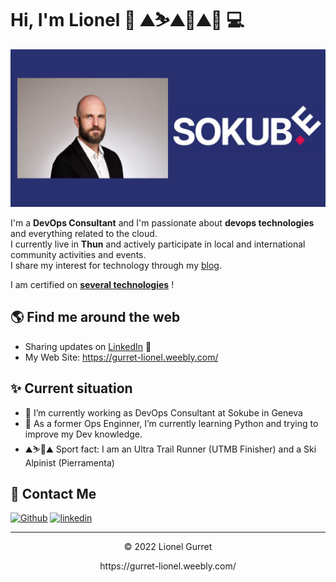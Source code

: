 
# Hi, I'm Lionel 👋 ⛰️⛷️⛰️🚴⛰️🏃 💻

<img src="https://github.com/gurretl/gurretl/blob/main/banner-github.png" alt="Lionel Gurret - DevOps Consultant">

I'm a **DevOps Consultant** and I'm passionate about **devops technologies** and everything related to the cloud.  
I currently live in **Thun** and actively participate in local and international community activities and events.  
I share my interest for technology through my <a href="https://gurret-lionel.weebly.com/" target="_blank">blog</a>.

I am certified on <a href="https://gurret-lionel.weebly.com/about-me.html" target="_blank">**several technologies**</a> !

## 🌎 Find me around the web 
- Sharing updates on <a href="https://www.linkedin.com/in/lionel-gurret/">LinkedIn</a> 💼
- My Web Site: <a href="https://gurret-lionel.weebly.com" target="_blank">https://gurret-lionel.weebly.com/</a>

## ✨ Current situation

- 🔭 I’m currently working as DevOps Consultant at Sokube in Geneva
- 🌱 As a former Ops Enginner, I’m currently learning Python and trying to improve my Dev knowledge.
- ⛰️⛷️🏃⛰️ Sport fact: I am an Ultra Trail Runner (UTMB Finisher) and a Ski Alpinist (Pierramenta)

## 💌 Contact Me
[<img alt="Github" src="https://img.shields.io/badge/GitHub-%2312100E.svg?&style=for-the-badge&logo=Github&logoColor=white" />](https://github.com/gurretl)
[<img alt="linkedin" src="https://img.shields.io/badge/linkedin-%230077B5.svg?&style=for-the-badge&logo=linkedin&logoColor=white" />](https://www.linkedin.com/in/lionel-gurret)

---
<p align="center"> © 2022 Lionel Gurret </p>
<p align="center">
https://gurret-lionel.weebly.com/
</p>
